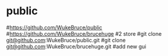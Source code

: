 # public

#https://github.com/WukeBruce/public
#https://github.com/WukeBruce/brucehuge
#2 store
#git clone git@github.com:WukeBruce/public.git
#git clone git@github.com:WukeBruce/brucehuge.git
#add new gui
